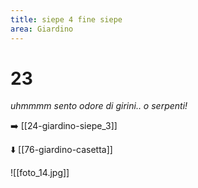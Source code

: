 ```yaml
---
title: siepe 4 fine siepe
area: Giardino
---
```

# 23
_uhmmmm sento odore di girini.. o serpenti!_

➡️ [[24-giardino-siepe_3]]

⬇️ [[76-giardino-casetta]]

![[foto_14.jpg]]